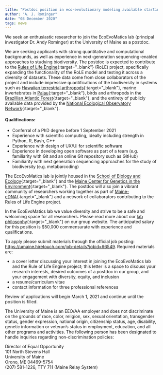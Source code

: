 ```yaml
---
title: "Postdoc position in eco-evolutionary modeling available starting Fall 2021!"
author: "A. J. Rominger"
date: "08 December 2020"
tags: news
---
```


We seek an enthusiastic researcher to join the EcoEvoMatics lab (principal investigator Dr. Andy Rominger) at the University of Maine as a postdoc.

 

We are seeking applicants with strong quantitative and computational backgrounds, as well as experience in next-generation sequencing-enabled approaches to studying biodiversity. The postdoc is expected to contribute to the [Rules of Life Engine](https://role-model.github.io/){:target="_blank"} (RoLE) project, specifically expanding the functionality of the RoLE model and testing it across a diversity of datasets. These data come from close collaborators of the project and include impressive quantifications of the biodiversity in systems such as [Hawaiian terrestrial arthropods](https://nature.berkeley.edu/hawaiidimensions/){:target="_blank"}, marine invertebrates in [Palau](http://mnd.ucmerced.edu/Research/Overview.html){:target="_blank"}, birds and arthropods in the [Brazillian Atlantic Forest](https://www.carnavallab.org/biodiversity-prediction){:target="_blank"}, and the entirety of publicly available data provided by the [National Ecological Observatory Network](){:target="_blank"}.

#### Qualifications:

- Conferral of a PhD degree before 1 September 2021
- Experience with scientific computing, ideally including strength in Python, R, Bash, C++
- Experience with design of UX/UI for scientific software
- Experience in developing open software as part of a team (e.g. familiarity with Git and an online Git repository such as GitHub)
- Familiarity with next generation sequencing approaches for the study of biodiversity (e.g. metabarcoding)


The EcoEvoMatics lab is jointly housed in the [School of Biology and Ecology](https://sbe.umaine.edu){:target="_blank"} and the [Maine Center for Genetics in the Environment](https://umaine.edu/mcge){:target="_blank"}. The postdoc will also join a vibrant community of researchers working together as part of [Maine-eDNA](){:target="_blank"} and a network of collaborators contributing to the Rules of Life Engine project.

In the EcoEvoMatics lab we value diversity and strive to be a safe and welcoming space for all researchers. Please read more about our [lab philosophy](https://www.ecoevomatics.org/philosophy){:target="_blank"} on our group website. The anticipated salary for this position is $50,000 commensurate with experience and qualifications.



To apply please submit materials through the official job posting: <https://umaine.hiretouch.com/job-details?jobid=66549>. Required materials are:

- a cover letter discussing your interest in joining the EcoEvoMatics lab and the Rule of Life Engine project; this letter is a space to discuss your research interests, desired outcomes of a postdoc in our group, and your engagement with diversity, equity, and inclusion
- a resume/curriculum vitae
- contact information for three professional references

Review of applications will begin March 1, 2021 and continue until the position is filled.  

The University of Maine is an EEO/AA employer and does not discriminate on the grounds of race, color, religion, sex, sexual orientation, transgender status, gender expression, national origin, citizenship status, age, disability, genetic information or veteran’s status in employment, education, and all other programs and activities. The following person has been designated to handle inquiries regarding non-discrimination policies:

Director of Equal Opportunity <br/>
101 North Stevens Hall  <br/>
University of Maine  <br/>
Orono, ME 04469-5754  <br/>
(207) 581-1226, TTY 711 (Maine Relay System)
